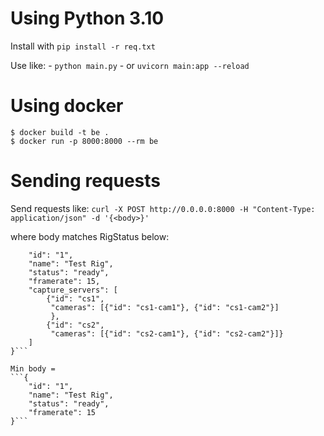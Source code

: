# Using Python 3.10

Install with `pip install -r req.txt`

Use like:
    - `python main.py`
    - or `uvicorn main:app --reload`

# Using docker

```
$ docker build -t be .
$ docker run -p 8000:8000 --rm be
```

# Sending requests

Send requests like:
`curl -X POST http://0.0.0.0:8000 -H "Content-Type: application/json" -d '{<body>}'`

where body matches RigStatus below:
```{
    "id": "1",
    "name": "Test Rig",
    "status": "ready",
    "framerate": 15,
    "capture_servers": [
        {"id": "cs1",
         "cameras": [{"id": "cs1-cam1"}, {"id": "cs1-cam2"}]
         },
        {"id": "cs2",
         "cameras": [{"id": "cs2-cam1"}, {"id": "cs2-cam2"}]}
    ]
}```

Min body =
```{
    "id": "1",
    "name": "Test Rig",
    "status": "ready",
    "framerate": 15
}```
